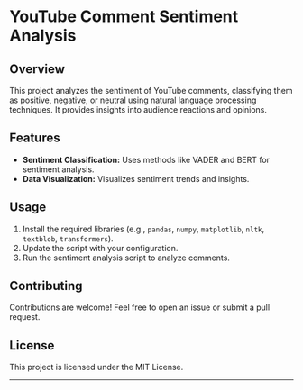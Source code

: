 
# YouTube Comment Sentiment Analysis

## Overview
This project analyzes the sentiment of YouTube comments, classifying them as positive, negative, or neutral using natural language processing techniques. It provides insights into audience reactions and opinions.

## Features
- **Sentiment Classification:** Uses methods like VADER and BERT for sentiment analysis.
- **Data Visualization:** Visualizes sentiment trends and insights.

## Usage
1. Install the required libraries (e.g., `pandas`, `numpy`, `matplotlib`, `nltk`, `textblob`, `transformers`).
2. Update the script with your configuration.
3. Run the sentiment analysis script to analyze comments.

## Contributing
Contributions are welcome! Feel free to open an issue or submit a pull request.

## License
This project is licensed under the MIT License.

--- 
